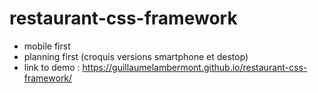 # restaurant-css-framework

- mobile first
- planning first (croquis versions smartphone et destop)
- link to demo : https://guillaumelambermont.github.io/restaurant-css-framework/
